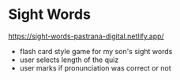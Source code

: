 # Sight Words
https://sight-words-pastrana-digital.netlify.app/
- flash card style game for my son's sight words
- user selects length of the quiz
- user marks if pronunciation was correct or not
